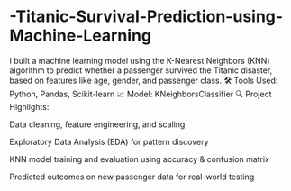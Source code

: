 # -Titanic-Survival-Prediction-using-Machine-Learning
I built a machine learning model using the K-Nearest Neighbors (KNN) algorithm to predict whether a passenger survived the Titanic disaster, based on features like age, gender, and passenger class.
🛠️ Tools Used: Python, Pandas, Scikit-learn
📈 Model: KNeighborsClassifier
🔍 Project Highlights:

Data cleaning, feature engineering, and scaling

Exploratory Data Analysis (EDA) for pattern discovery

KNN model training and evaluation using accuracy & confusion matrix

Predicted outcomes on new passenger data for real-world testing
